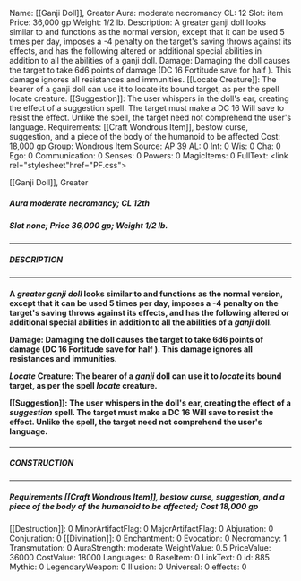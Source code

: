 Name: [[Ganji Doll]], Greater
Aura: moderate necromancy
CL: 12
Slot: item
Price: 36,000 gp
Weight: 1/2 lb.
Description: A greater ganji doll looks similar to and functions as the normal version, except that it can be used 5 times per day, imposes a -4 penalty on the target's saving throws against its effects, and has the following altered or additional special abilities in addition to all the abilities of a ganji doll. Damage: Damaging the doll causes the target to take 6d6 points of damage (DC 16 Fortitude save for half ). This damage ignores all resistances and immunities. [[Locate Creature]]: The bearer of a ganji doll can use it to locate its bound target, as per the spell locate creature. [[Suggestion]]: The user whispers in the doll's ear, creating the effect of a suggestion spell. The target must make a DC 16 Will save to resist the effect. Unlike the spell, the target need not comprehend the user's language.
Requirements: [[Craft Wondrous Item]], bestow curse, suggestion, and a piece of the body of the humanoid to be affected
Cost: 18,000 gp
Group: Wondrous Item
Source: AP 39
AL: 0
Int: 0
Wis: 0
Cha: 0
Ego: 0
Communication: 0
Senses: 0
Powers: 0
MagicItems: 0
FullText: <link rel="stylesheet"href="PF.css"><div class="heading"><p class="alignleft">[[Ganji Doll]], Greater</p><div style="clear: both;"></div></div><div><h5><b>Aura </b>moderate necromancy; <b>CL </b>12th</h5><h5><b>Slot </b>none; <b>Price </b>36,000 gp; <b>Weight </b>1/2 lb.</h5></div><hr/><div><h5><b>DESCRIPTION</b></h5></div><hr/><div><h4><p>A <i>greater <i>ganji</i> doll</i> looks similar to and functions as the normal version, except that it can be used 5 times per day, imposes a -4 penalty on the target's saving throws against its effects, and has the following altered or additional special abilities in addition to all the abilities of a <i>ganji</i> doll.</p><p>Damage: Damaging the doll causes the target to take 6d6 points of damage (DC 16 Fortitude save for half ). This damage ignores all resistances and immunities.</p><p><i>Locate</i> Creature: The bearer of a <i>ganji</i> doll can use it to <i>locate</i> its bound target, as per the spell <i>locate</i> creature.</p><p>[[Suggestion]]: The user whispers in the doll's ear, creating the effect of a <i>suggestion</i> spell. The target must make a DC 16 Will save to resist the effect. Unlike the spell, the target need not comprehend the user's language.</p></h4></div><hr/><div><h5><b>CONSTRUCTION</b></h5></div><hr/><div><h5><b>Requirements </b>[[Craft Wondrous Item]], <i>bestow curse</i>, <i>suggestion</i>, <i>and a piece of the body of the humanoid to be affected</i>; <b>Cost </b>18,000 gp</h5></div>
[[Destruction]]: 0
MinorArtifactFlag: 0
MajorArtifactFlag: 0
Abjuration: 0
Conjuration: 0
[[Divination]]: 0
Enchantment: 0
Evocation: 0
Necromancy: 1
Transmutation: 0
AuraStrength: moderate
WeightValue: 0.5
PriceValue: 36000
CostValue: 18000
Languages: 0
BaseItem: 0
LinkText: 0
id: 885
Mythic: 0
LegendaryWeapon: 0
Illusion: 0
Universal: 0
effects: 0
